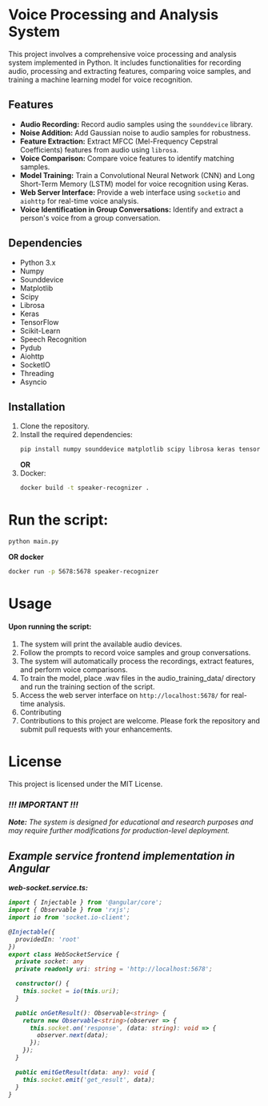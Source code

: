 # Voice Processing and Analysis System

This project involves a comprehensive voice processing and analysis system implemented in Python. It includes functionalities for recording audio, processing and extracting features, comparing voice samples, and training a machine learning model for voice recognition.

## Features

- **Audio Recording:** Record audio samples using the `sounddevice` library.
- **Noise Addition:** Add Gaussian noise to audio samples for robustness.
- **Feature Extraction:** Extract MFCC (Mel-Frequency Cepstral Coefficients) features from audio using `librosa`.
- **Voice Comparison:** Compare voice features to identify matching samples.
- **Model Training:** Train a Convolutional Neural Network (CNN) and Long Short-Term Memory (LSTM) model for voice recognition using Keras.
- **Web Server Interface:** Provide a web interface using `socketio` and `aiohttp` for real-time voice analysis.
- **Voice Identification in Group Conversations:** Identify and extract a person's voice from a group conversation.

## Dependencies

- Python 3.x
- Numpy
- Sounddevice
- Matplotlib
- Scipy
- Librosa
- Keras
- TensorFlow
- Scikit-Learn
- Speech Recognition
- Pydub
- Aiohttp
- SocketIO
- Threading
- Asyncio

## Installation

1. Clone the repository.
2. Install the required dependencies:
   ```bash
   pip install numpy sounddevice matplotlib scipy librosa keras tensorflow scikit-learn SpeechRecognition pydub aiohttp python-socketio
    ```
   **OR**
3. Docker:
   ```bash
   docker build -t speaker-recognizer .
   ```

# Run the script:

```bash
python main.py
```

**OR docker**
```bash
docker run -p 5678:5678 speaker-recognizer
```

# Usage
#### Upon running the script:

1. The system will print the available audio devices.
2. Follow the prompts to record voice samples and group conversations.
3. The system will automatically process the recordings, extract features, and perform voice comparisons.
4. To train the model, place .wav files in the audio_training_data/ directory and run the training section of the script.
5. Access the web server interface on `http://localhost:5678/` for real-time analysis.
6. Contributing
7. Contributions to this project are welcome. Please fork the repository and submit pull requests with your enhancements.

# License
This project is licensed under the MIT License.

### <i>!!! IMPORTANT !!!<i>
**Note:** The system is designed for educational and research purposes and may require further modifications for production-level deployment.

## Example service frontend implementation in Angular

**web-socket.service.ts:**
```ts
import { Injectable } from '@angular/core';
import { Observable } from 'rxjs';
import io from 'socket.io-client';

@Injectable({
  providedIn: 'root'
})
export class WebSocketService {
  private socket: any
  private readonly uri: string = 'http://localhost:5678';

  constructor() {
    this.socket = io(this.uri);
  }

  public onGetResult(): Observable<string> {
    return new Observable<string>(observer => {
      this.socket.on('response', (data: string): void => {
        observer.next(data);
      });
    });
  }

  public emitGetResult(data: any): void {
    this.socket.emit('get_result', data);
  }
}
```